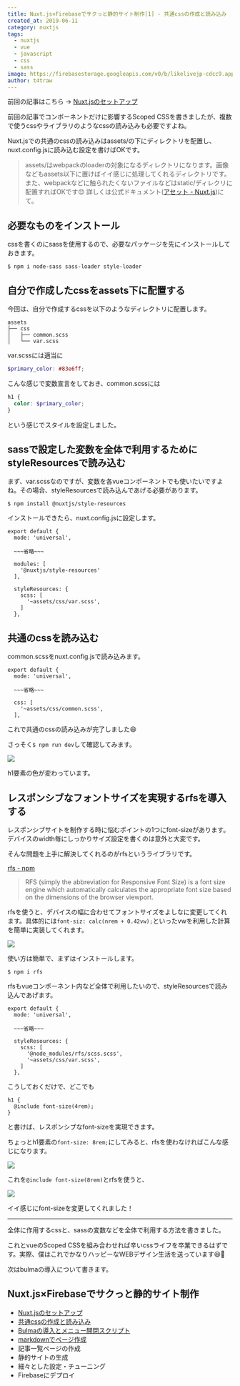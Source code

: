 ```yaml
---
title: Nuxt.js×Firebaseでサクっと静的サイト制作[1] - 共通cssの作成と読み込み
created_at: 2019-06-11
category: nuxtjs
tags: 
  - nuxtjs
  - vue
  - javascript
  - css
  - sass
image: https://firebasestorage.googleapis.com/v0/b/likelivejp-cdcc9.appspot.com/o/images%2Ffirebase_image.png?alt=media&token=00e158a6-1961-4739-b2f9-2372da1d52ba
author: t4traw
---
```

前回の記事はこちら -> [Nuxt.jsのセットアップ](/posts/2019/06/10/create_static_website_sample-0)

前回の記事でコンポーネントだけに影響するScoped CSSを書きましたが、複数で使うcssやライブラリのようなcssの読み込みも必要ですよね。

Nuxt.jsでの共通のcssの読み込みはassets/の下にディレクトリを配置し、nuxt.config.jsに読み込む設定を書けばOKです。

> assets/はwebpackのloaderの対象になるディレクトリになります。画像などもassets以下に置けばイイ感じに処理してくれるディレクトリです。また、webpackなどに触られたくないファイルなどはstatic/ディレクリに配置すればOKです😊 詳しくは公式ドキュメント([アセット - Nuxt.js](https://ja.nuxtjs.org/guide/assets/))にて。

## 必要なものをインストール

cssを書くのにsassを使用するので、必要なパッケージを先にインストールしておきます。

```
$ npm i node-sass sass-loader style-loader
```

## 自分で作成したcssをassets下に配置する

今回は、自分で作成するcssを以下のようなディレクトリに配置します。

```
assets
├── css
│   ├── common.scss
│   └── var.scss
```

var.scssには適当に

```scss
$primary_color: #83e6ff;
```

こんな感じで変数宣言をしておき、common.scssには

```scss
h1 {
  color: $primary_color;
}
```

という感じでスタイルを設定しました。

## sassで設定した変数を全体で利用するためにstyleResourcesで読み込む

まず、var.scssなのですが、変数を各vueコンポーネントでも使いたいですよね。その場合、styleResourcesで読み込んであげる必要があります。

```
$ npm install @nuxtjs/style-resources
```

インストールできたら、nuxt.config.jsに設定します。

```
export default {
  mode: 'universal',

  ~~~省略~~~

  modules: [
    '@nuxtjs/style-resources'
  ],

  styleResources: {
    scss: [
      '~assets/css/var.scss',
    ]
  },
```

## 共通のcssを読み込む

common.scssをnuxt.config.jsで読み込みます。

```
export default {
  mode: 'universal',

  ~~~省略~~~

  css: [
    '~assets/css/common.scss',
  ],
```

これで共通のcssの読み込みが完了しました😄

さっそく`$ npm run dev`して確認してみます。

![](https://t4traw.s3-ap-northeast-1.amazonaws.com/dropshare/uQaMZgDcnlQSCmtHGEJyK13dxtR4A6ER.png)

h1要素の色が変わっています。

## レスポンシブなフォントサイズを実現するrfsを導入する

レスポンシブサイトを制作する時に悩むポイントの1つにfont-sizeがあります。デバイスのwidth毎にしっかりサイズ設定を書くのは意外と大変です。

そんな問題を上手に解決してくれるのがrfsというライブラリです。

[rfs - npm](https://www.npmjs.com/package/rfs)

> RFS (simply the abbreviation for Responsive Font Size) is a font size engine which automatically calculates the appropriate font size based on the dimensions of the browser viewport.

rfsを使うと、デバイスの幅に合わせてフォントサイズをよしなに変更してくれます。具体的には`font-siz: calc(nrem + 0.42vw);`といったvwを利用した計算を簡単に実装してくれます。

![](https://raw.githubusercontent.com/twbs/rfs/master/.github/rfs-rescale.gif)

使い方は簡単で、まずはインストールします。

```
$ npm i rfs
```

rfsもvueコンポーネント内など全体で利用したいので、styleResourcesで読み込んであげます。

```
export default {
  mode: 'universal',

  ~~~省略~~~

  styleResources: {
    scss: [
      '@node_modules/rfs/scss.scss',
      '~assets/css/var.scss',
    ]
  },
```

こうしておくだけで、どこでも

```
h1 {
  @include font-size(4rem);
}
```

と書けば、レスポンシブなfont-sizeを実現できます。

ちょっとh1要素の`font-size: 8rem;`にしてみると、rfsを使わなければこんな感じになります。

![](https://t4traw.s3-ap-northeast-1.amazonaws.com/dropshare/MnP5UYX9EMssVK3kcfSxG9vRneRpVrQC.png)

これを`@include font-size(8rem)`とrfsを使うと、

![](https://t4traw.s3-ap-northeast-1.amazonaws.com/dropshare/yIZK8xVZWOcQS79cW6MhoWqeIIGHLeCO.png)

イイ感じにfont-sizeを変更してくれました！

---

全体に作用するcssと、sassの変数などを全体で利用する方法を書きました。

これとvueのScoped CSSを組み合わせれば辛いcssライフを卒業できるはずです。実際、僕はこれでかなりハッピーなWEBデザイン生活を送っています😆🎉

次はbulmaの導入について書きます。

## Nuxt.js×Firebaseでサクっと静的サイト制作

- [Nuxt.jsのセットアップ](/posts/2019/06/10/create_static_website_sample-0)
- [共通cssの作成と読み込み](/posts/2019/06/11/create_static_website_sample-1)
- [Bulmaの導入とメニュー開閉スクリプト](/posts/2019/06/12/create_static_website_sample-2)
- [markdownでページ作成](/posts/2019/11/13/create_static_website_sample-3)
- 記事一覧ページの作成
- 静的サイトの生成
- 細々とした設定・チューニング
- Firebaseにデプロイ
